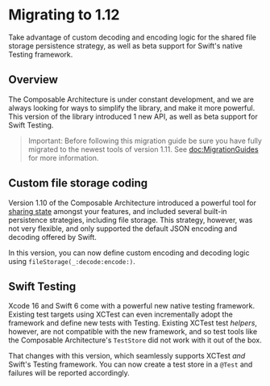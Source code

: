 # Migrating to 1.12

Take advantage of custom decoding and encoding logic for the shared file storage persistence
strategy, as well as beta support for Swift's native Testing framework.

## Overview

The Composable Architecture is under constant development, and we are always looking for ways to
simplify the library, and make it more powerful. This version of the library introduced 1 new
API, as well as beta support for Swift Testing.

> Important: Before following this migration guide be sure you have fully migrated to the newest
> tools of version 1.11. See <doc:MigrationGuides> for more information.

## Custom file storage coding

Version 1.10 of the Composable Architecture introduced a powerful tool for 
[sharing state](<doc:SharingState>) amongst your features, and included several built-in persistence
strategies, including file storage. This strategy, however, was not very flexible, and only
supported the default JSON encoding and decoding offered by Swift.

In this version, you can now define custom encoding and decoding logic using
`fileStorage(_:decode:encode:)`.

## Swift Testing

Xcode 16 and Swift 6 come with a powerful new native testing framework. Existing test targets using
XCTest can even incrementally adopt the framework and define new tests with Testing. Existing XCTest
test _helpers_, however, are not compatible with the new framework, and so test tools like the
Composable Architecture's `TestStore` did not work with it out of the box.

That changes with this version, which seamlessly supports XCTest _and_ Swift's Testing framework.
You can now create a test store in a `@Test` and failures will be reported accordingly.
